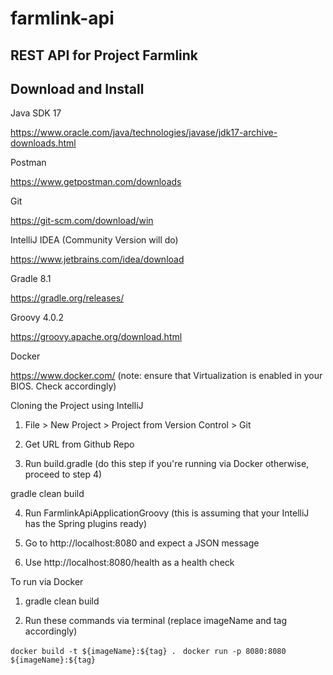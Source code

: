 # farmlink-api
## REST API for Project Farmlink

Download and Install
-----------------------------

Java SDK 17

  https://www.oracle.com/java/technologies/javase/jdk17-archive-downloads.html

Postman

  https://www.getpostman.com/downloads

Git

  https://git-scm.com/download/win

IntelliJ IDEA (Community Version will do)

  https://www.jetbrains.com/idea/download

Gradle 8.1

  https://gradle.org/releases/

Groovy 4.0.2

  https://groovy.apache.org/download.html

Docker 

  https://www.docker.com/ (note: ensure that Virtualization is enabled in your BIOS. Check accordingly)

Cloning the Project using IntelliJ

1. File > New Project > Project from Version Control > Git

2. Get URL from Github Repo

3. Run build.gradle (do this step if you're running via Docker otherwise, proceed to step 4)

  gradle clean build

4. Run FarmlinkApiApplicationGroovy (this is assuming that your IntelliJ has the Spring plugins ready)

5. Go to http://localhost:8080 and expect a JSON message

6. Use http://localhost:8080/health as a health check

To run via Docker

1. gradle clean build

2. Run these commands via terminal (replace imageName and tag accordingly)

`docker build -t ${imageName}:${tag} . `
`docker run -p 8080:8080 ${imageName}:${tag} `

